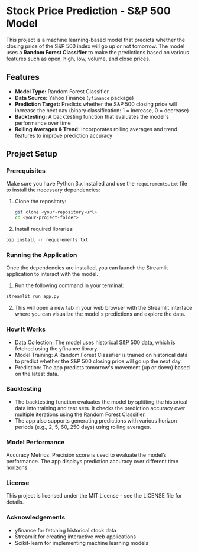 # Stock Price Prediction - S&P 500 Model

This project is a machine learning-based model that predicts whether the closing price of the S&P 500 index will go up or not tomorrow. The model uses a **Random Forest Classifier** to make the predictions based on various features such as open, high, low, volume, and close prices.

## Features
- **Model Type:** Random Forest Classifier
- **Data Source:** Yahoo Finance (`yfinance` package)
- **Prediction Target:** Predicts whether the S&P 500 closing price will increase the next day (binary classification: 1 = increase, 0 = decrease)
- **Backtesting:** A backtesting function that evaluates the model's performance over time
- **Rolling Averages & Trend:** Incorporates rolling averages and trend features to improve prediction accuracy

## Project Setup

### Prerequisites
Make sure you have Python 3.x installed and use the `requirements.txt` file to install the necessary dependencies:

1. Clone the repository:
   ```bash
   git clone <your-repository-url>
   cd <your-project-folder>

2. Install required libraries:
  ```bash
  pip install -r requirements.txt
  ```

### Running the Application
Once the dependencies are installed, you can launch the Streamlit application to interact with the model.

1. Run the following command in your terminal:

  ```bash
  streamlit run app.py
  ```
2. This will open a new tab in your web browser with the Streamlit interface where you can visualize the model's predictions and explore the data.

### How It Works
- Data Collection: The model uses historical S&P 500 data, which is fetched using the yfinance library.
- Model Training: A Random Forest Classifier is trained on historical data to predict whether the S&P 500 closing price will go up the next day.
- Prediction: The app predicts tomorrow's movement (up or down) based on the latest data.

### Backtesting
- The backtesting function evaluates the model by splitting the historical data into training and test sets. It checks the prediction accuracy over multiple iterations using the Random Forest Classifier.
- The app also supports generating predictions with various horizon periods (e.g., 2, 5, 60, 250 days) using rolling averages.

### Model Performance
Accuracy Metrics: Precision score is used to evaluate the model’s performance. The app displays prediction accuracy over different time horizons.

### License
This project is licensed under the MIT License - see the LICENSE file for details.

### Acknowledgements
- yfinance for fetching historical stock data
- Streamlit for creating interactive web applications
- Scikit-learn for implementing machine learning models
